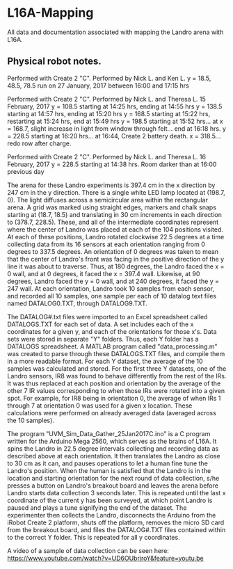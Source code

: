 # L16A-Mapping
All data and documentation associated with mapping the Landro arena with L16A.

## Physical robot notes.

Performed with Create 2 "C".  Performed by Nick L. and Ken L.
y = 18.5, 48.5, 78.5 run on 27 January, 2017 between 16:00 and 17:15 hrs

Performed with Create 2 "C".  Performed by Nick L. and Theresa L. 15 February, 2017
y = 108.5 starting at 14:25 hrs, ending at 14:55 hrs
y = 138.5 starting at 14:57 hrs, ending at 15:20 hrs
y = 168.5 starting at 15:22 hrs, restarting at 15:24 hrs, end at 15:49 hrs
y = 198.5 starting at 15:52 hrs... at x = 168.7, slight increase in light from window through felt... end at 16:18 hrs.
y = 228.5 starting at 16:20 hrs... at 16:44, Create 2 battery death.  x = 318.5... redo row after charge.

Performed with Create 2 "C".  Performed by Nick L. and Theresa L.  16 February, 2017
y = 228.5 starting at 14:38 hrs.  Room darker than at 16:00 previous day

The arena for these Landro experiments is 397.4 cm in the x direction by 247 cm in the y direction.
There is a single white LED lamp located at (198.7, 0).  The light diffuses across a semicircular
area within the rectangular arena.
A grid was marked using straight edges, markers and chalk snaps starting at (18.7, 18.5) and translating
in 30 cm increments in each direction to (378.7, 228.5).  These, and all of the intermediate coordinates
represent where the center of Landro was placed at each of the 104 positions visited.  At each of these
positions, Landro rotated clockwise 22.5 degrees at a time collecting data from its 16 sensors at each
orientation ranging from 0 degrees to 337.5 degrees.  An orientation of 0 degrees was taken to mean that
the center of Landro's front was facing in the positive direction of the y line it was about to traverse.
Thus, at 180 degrees, the Landro faced the x = 0 wall, and at 0 degrees, it faced the x = 397.4 wall.
Likewise, at 90 degrees, Landro faced the y = 0 wall, and at 240 degrees, it faced the y = 247 wall.
At each orientation, Landro took 10 samples from each sensor, and recorded all 10 samples, one sample
per each of 10 datalog text files named DATALOG0.TXT, through DATALOG9.TXT.

The DATALOG#.txt files were imported to an Excel spreadsheet called DATALOGS.TXT for each set of data.  A set includes each of the x coordinates for a given y, and each of the orientations for those x's.  Data sets were stored in separate "Y" folders.  Thus, each Y folder has a DATALOGS spreadsheet.  A MATLAB program called "data_processing.m" was created to parse through these DATALOGS.TXT files, and compile them in a more readable format.  For each Y dataset, the average of the 10 samples was calculated and stored.  For the first three Y datasets, one of the Landro sensors, IR8 was found to behave differently from the rest of the IRs.  It was thus replaced at each position and orientation by the average of the other 7 IR values corresponding to when those IRs were rotated into a given spot.  For example, for IR8 being in orientation 0, the average of when IRs 1 through 7 at orientation 0 was used for a given x location.  These calculations were performed on already averaged data (averaged across the 10 samples).

The program "UVM_Sim_Data_Gather_25Jan2017C.ino" is a C program written for the Arduino Mega 2560, which serves as the brains of L16A.  It spins the Landro in 22.5 degree intervals collecting and recording data as described above at each orientation.  It then translates the Landro as close to 30 cm as it can, and pauses operations to let a human fine tune the Landro's position.  When the human is satisfied that the Landro is in the location and starting orientation for the next round of data collection, s/he presses a button on Landro's breakout board and leaves the arena before Landro starts data collection 3 seconds later.  This is repeated until the last x coordinate of the current y has been surveyed, at which point Landro is paused and plays a tune signifying the end of the dataset.  The experimenter then collects the Landro, disconnects the Arduino from the iRobot Create 2 platform, shuts off the platform, removes the micro SD card from the breakout board, and files the DATALOG#.TXT files contained within to the correct Y folder.  This is repeated for all y coordinates.

A video of a sample of data collection can be seen here: https://www.youtube.com/watch?v=UD6OUbrjroY&feature=youtu.be
